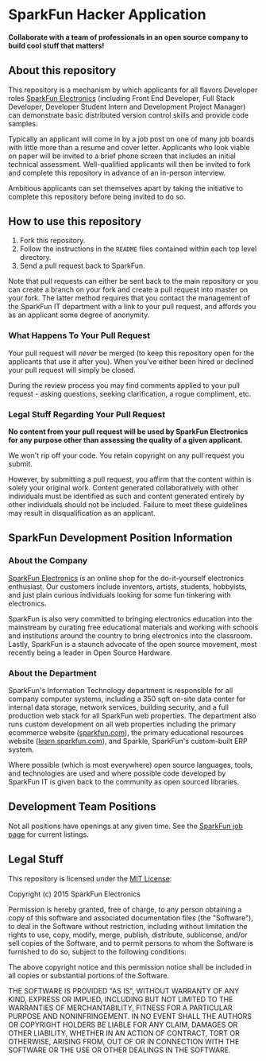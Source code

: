 # SparkFun Hacker Application

#### Collaborate with a team of professionals in an open source company to build cool stuff that matters!

## About this repository

This repository is a mechanism by which applicants for all flavors Developer roles [SparkFun Electronics](https://www.sparkfun.com) (including Front End Developer, Full Stack Developer, Developer Student Intern and Development Project Manager) can demonstrate basic distributed version control skills and provide code samples.

Typically an applicant will come in by a job post on one of many job boards with little more than a resume and cover letter. Applicants who look viable on paper will be invited to a brief phone screen that includes an initial technical assessment. Well-qualified applicants will then be invited to fork and complete this repository in advance of an in-person interview.

Ambitious applicants can set themselves apart by taking the initiative to complete this repository before being invited to do so.

## How to use this repository

1. Fork this repository.
2. Follow the instructions in the `README` files contained within each top level directory.
3. Send a pull request back to SparkFun.

Note that pull requests can either be sent back to the main repository or you can create a branch on your fork and create a pull request into master on your fork. The latter method requires that you contact the management of the SparkFun IT department with a link to your pull request, and affords you as an applicant some degree of anonymity.

### What Happens To Your Pull Request

Your pull request will *never* be merged (to keep this repository open for the applicants that use it after you). When you've either been hired or declined your pull request will simply be closed.

During the review process you may find comments applied to your pull request - asking questions, seeking clarification, a rogue compliment, etc.

### Legal Stuff Regarding Your Pull Request

**No content from your pull request will be used by SparkFun Electronics for any purpose other than assessing the quality of a given applicant.**

We won't rip off your code. You retain copyright on any pull request you submit.

However, by submitting a pull request, you affirm that the content within is solely your original work. Content generated collaboratively with other individuals must be identified as such and content generated entirely by other individuals should not be included. Failure to meet these guidelines may result in disqualification as an applicant.

## SparkFun Development Position Information

### About the Company

[SparkFun Electronics](https://www.sparkfun.com) is an online shop for the do-it-yourself electronics enthusiast. Our customers include inventors, artists, students, hobbyists, and just plain curious individuals looking for some fun tinkering with electronics.

SparkFun is also very committed to bringing electronics education into the mainstream by curating free educational materials and working with schools and institutions around the country to bring electronics into the classroom. Lastly, SparkFun is a staunch advocate of the open source movement, most recently being a leader in Open Source Hardware.

### About the Department

SparkFun's Information Technology department is responsible for all company computer systems, including a 350 sqft on-site data center for internal data storage, network services, building security, and a full production web stack for all SparkFun web properties. The department also runs custom development on all web properties including the primary ecommerce website ([sparkfun.com](https://www.sparkfun.com)), the primary educational resources website ([learn.sparkfun.com](https://learn.sparkfun.com)), and Sparkle, SparkFun's custom-built ERP system.

Where possible (which is most everywhere) open source languages, tools, and technologies are used and where possible code developed by SparkFun IT is given back to the community as open sourced libraries.

## Development Team Positions

Not all positions have openings at any given time. See the [SparkFun job page](https://www.sparkfun.com/jobs) for current listings.

## Legal Stuff

This repository is licensed under the [MIT License](http://opensource.org/licenses/mit-license.php):

Copyright (c) 2015 SparkFun Electronics

Permission is hereby granted, free of charge, to any person obtaining a copy of this software and associated documentation files (the "Software"), to deal in the Software without restriction, including without limitation the rights to use, copy, modify, merge, publish, distribute, sublicense, and/or sell copies of the Software, and to permit persons to whom the Software is furnished to do so, subject to the following conditions:

The above copyright notice and this permission notice shall be included in all copies or substantial portions of the Software.

THE SOFTWARE IS PROVIDED "AS IS", WITHOUT WARRANTY OF ANY KIND, EXPRESS OR IMPLIED, INCLUDING BUT NOT LIMITED TO THE WARRANTIES OF MERCHANTABILITY, FITNESS FOR A PARTICULAR PURPOSE AND NONINFRINGEMENT. IN NO EVENT SHALL THE AUTHORS OR COPYRIGHT HOLDERS BE LIABLE FOR ANY CLAIM, DAMAGES OR OTHER LIABILITY, WHETHER IN AN ACTION OF CONTRACT, TORT OR OTHERWISE, ARISING FROM, OUT OF OR IN CONNECTION WITH THE SOFTWARE OR THE USE OR OTHER DEALINGS IN THE SOFTWARE.